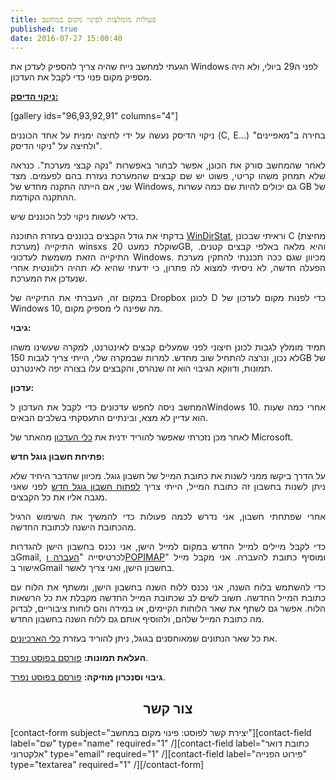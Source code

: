 ```yaml
---
title: פעולות מומלצות לפינוי מקום במחשב
published: true
date: 2016-07-27 15:00:40
---
```


הגעתי למחשב נייח שהיה צריך להספיק לעדכן את Windows לפני ה29 ביולי, ולא היה מספיק מקום פנוי כדי לקבל את העדכון.

<p style="text-align:justify;"><b><a href="https://baruchiro.wordpress.com/2016/05/12/%d7%9e%d7%94-%d7%a2%d7%95%d7%a9%d7%99%d7%9d-%d7%9b%d7%a9%d7%94%d7%9e%d7%97%d7%a9%d7%91-%d7%90%d7%99%d7%98%d7%99/">ניקוי הדיסק:</a></b></p>

[gallery ids="96,93,92,91" columns="4"]

<p style="text-align:justify;">ניקוי הדיסק נעשה על ידי לחיצה ימנית על אחד הכוננים (C, E...) בחירה ב"מאפיינים" ולחיצה על "ניקוי הדיסק".</p>

<p style="text-align:justify;">לאחר שהמחשב סורק את הכונן, אפשר לבחור באפשרות "נקה קבצי מערכת". כנראה שלא תמחק משהו קריטי, פשוט יש שם קבצים שהמערכת נעזרת בהם לפעמים. מצד שני, אם הייתה התקנה מחדש של Windows, גם יכולים להיות שם כמה עשרות GB של ההתקנה הקודמת.</p>

<p style="text-align:justify;">כדאי לעשות ניקוי לכל הכוננים שיש.</p>

<p style="text-align:justify;">בדקתי את גודל הקבצים בכוננים בעזרת התוכנה <a href="https://windirstat.info/" target="_blank" rel="noopener noreferrer">WinDirStat</a>, וראיתי שבכונן C (מחיצת מערכת) התיקייה winsxs שוקלת כמעט 20GB, והיא מלאה באלפי קבצים קטנים. התיקייה הזאת משמשת לעדכוני Windows. מכיוון שגם ככה תכננתי להתקין מערכת הפעלה חדשה, לא ניסיתי למצוא לה פתרון, כי ידעתי שהיא לא תהיה רלוונטית אחרי שנעדכן את המערכת.</p>

<p style="text-align:justify;">במקום זה, העברתי את התיקייה של Dropbox לכונן D כדי לפנות מקום לעדכון של Windows 10, מה שפינה לי מספיק מקום.</p>

<p style="text-align:justify;"><strong>גיבוי:</strong></p>

<p style="text-align:justify;">תמיד מומלץ לגבות לכונן חיצוני לפני שמעלים קבצים לאינטרנט, למקרה שעשינו משהו לא נכון, ונרצה להתחיל שוב מחדש.
למרות שבמקרה שלי, הייתי צריך לגבות 150GB של תמונות, ודווקא הגיבוי הוא זה שנהרס, והקבצים עלו בצורה יפה לאינטרנט.

<p style="text-align:justify;"><strong>עדכון:</strong></p>
<p style="text-align:justify;">המחשב ניסה לחפש עדכונים כדי לקבל את העדכון לWindows 10. אחרי כמה שעות הוא עדיין לא מצא, ובינתיים התעסקתי בשלבים הבאים.</p>
<p style="text-align:justify;">לאחר מכן נזכרתי שאפשר להוריד ידנית את <a href="https://www.microsoft.com/he-il/software-download/windows10">כלי העדכון</a> מהאתר של Microsoft.</p>
<p style="text-align:justify;"><strong>פתיחת חשבון גוגל חדש:</strong></p>
<p style="text-align:justify;">על הדרך ביקשו ממני לשנות את כתובת המייל של חשבון גוגל. מכיוון שהדבר היחיד שלא ניתן לשנות בחשבון זה כתובת המייל, הייתי צריך <a href="https://accounts.google.com/signup">לפתוח חשבון גוגל חדש</a> לפני שאני מגבה אליו את כל הקבצים.</p>
<p style="text-align:justify;">אחרי שפתחתי חשבון, אני נדרש לכמה פעולות כדי להמשיך את השימוש הרגיל מהכתובת הישנה לכתובת החדשה.</p>
<p style="text-align:justify;">כדי לקבל מיילים למייל החדש במקום למייל הישן, אני נכנס בחשבון הישן להגדרות בGmail, לכרטיסייה "<a href="https://mail.google.com/mail/u/0/#settings/fwdandpop">העברה וPOPIMAP</a>" ומוסיף כתובת להעברה. אני מקבל מייל אישור בGmail בחשבון הישן, ואני צריך לאשר.</p>
<p style="text-align:justify;">כדי להשתמש בלוח השנה, אני נכנס ללוח השנה בחשבון הישן, ומשתף את הלוח עם כתובת המייל החדשה. חשוב לשים לב שכתובת המייל החדשה מקבלת את כל הרשאות הלוח. אפשר גם לשתף את שאר הלוחות הקיימים, או במידה והם לוחות ציבוריים, לבדוק מה כתובת המייל שלהם, ולהוסיף אותם גם ללוח השנה בחשבון החדש.</p>
<p style="text-align:justify;">את כל שאר הנתונים שמאוחסנים בגוגל, ניתן להוריד בעזרת <a href="https://takeout.google.com/settings/takeout">כלי הארכיונים</a>.</p>
<p style="text-align:justify;"><strong>העלאת תמונות:</strong> <a href="https://baruchiro.wordpress.com/2016/07/27/%d7%92%d7%99%d7%91%d7%95%d7%99-%d7%95%d7%a0%d7%99%d7%94%d7%95%d7%9c-%d7%aa%d7%9e%d7%95%d7%a0%d7%95%d7%aa-google-photos/" target="_blank" rel="noopener noreferrer">פורסם בפוסט נפרד</a>.</p>
<p style="text-align:justify;"><strong>גיבוי וסנכרון מוזיקה:</strong> <a href="https://baruchiro.wordpress.com/2016/07/27/%d7%a1%d7%a0%d7%9b%d7%a8%d7%95%d7%9f-%d7%9e%d7%95%d7%96%d7%99%d7%a7%d7%94-google-music/" target="_blank" rel="noopener noreferrer">פורסם בפוסט נפרד</a>.</p>
<h2 style="text-align:center;"><strong>צור קשר</strong></h2>
[contact-form subject="יצירת קשר לפוסט: פינוי מקום במחשב"][contact-field label="שם" type="name" required="1" /][contact-field label="כתובת דואר אלקטרוני" type="email" required="1" /][contact-field label="פירוט הפנייה" type="textarea" required="1" /][/contact-form]</p>
